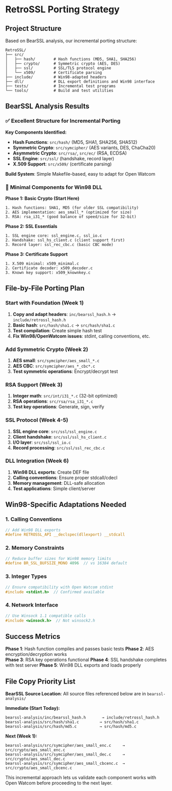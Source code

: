 # RetroSSL Porting Strategy

## Project Structure

Based on BearSSL analysis, our incremental porting structure:

```
RetroSSL/
├── src/
│   ├── hash/        # Hash functions (MD5, SHA1, SHA256)
│   ├── crypto/      # Symmetric crypto (AES, DES) 
│   ├── ssl/         # SSL/TLS protocol engine
│   └── x509/        # Certificate parsing
├── include/         # Win98-adapted headers
├── dll/             # DLL export definitions and Win98 interface
├── tests/           # Incremental test programs
└── tools/           # Build and test utilities
```

## BearSSL Analysis Results

### ✅ **Excellent Structure for Incremental Porting**

**Key Components Identified:**
- **Hash Functions**: `src/hash/` (MD5, SHA1, SHA256, SHA512)
- **Symmetric Crypto**: `src/symcipher/` (AES variants, DES, ChaCha20)
- **Asymmetric Crypto**: `src/rsa/`, `src/ec/` (RSA, ECDSA)
- **SSL Engine**: `src/ssl/` (handshake, record layer)
- **X.509 Support**: `src/x509/` (certificate parsing)

**Build System**: Simple Makefile-based, easy to adapt for Open Watcom

### 🎯 **Minimal Components for Win98 DLL**

**Phase 1: Basic Crypto (Start Here)**
```
1. Hash functions: SHA1, MD5 (for older SSL compatibility)
2. AES implementation: aes_small_* (optimized for size)
3. RSA: rsa_i31_* (good balance of speed/size for 32-bit)
```

**Phase 2: SSL Essentials**
```
1. SSL engine core: ssl_engine.c, ssl_io.c
2. Handshake: ssl_hs_client.c (client support first)  
3. Record layer: ssl_rec_cbc.c (basic CBC mode)
```

**Phase 3: Certificate Support**
```
1. X.509 minimal: x509_minimal.c
2. Certificate decoder: x509_decoder.c
3. Known key support: x509_knownkey.c
```

## File-by-File Porting Plan

### Start with Foundation (Week 1)
1. **Copy and adapt headers**: `inc/bearssl_hash.h` → `include/retrossl_hash.h`
2. **Basic hash**: `src/hash/sha1.c` → `src/hash/sha1.c`
3. **Test compilation**: Create simple hash test
4. **Fix Win98/OpenWatcom issues**: stdint, calling conventions, etc.

### Add Symmetric Crypto (Week 2)  
1. **AES small**: `src/symcipher/aes_small_*.c`
2. **AES CBC**: `src/symcipher/aes_*_cbc*.c` 
3. **Test symmetric operations**: Encrypt/decrypt test

### RSA Support (Week 3)
1. **Integer math**: `src/int/i31_*.c` (32-bit optimized)
2. **RSA operations**: `src/rsa/rsa_i31_*.c`
3. **Test key operations**: Generate, sign, verify

### SSL Protocol (Week 4-5)
1. **SSL engine core**: `src/ssl/ssl_engine.c`
2. **Client handshake**: `src/ssl/ssl_hs_client.c`
3. **I/O layer**: `src/ssl/ssl_io.c`
4. **Record processing**: `src/ssl/ssl_rec_cbc.c`

### DLL Integration (Week 6)
1. **Win98 DLL exports**: Create DEF file
2. **Calling conventions**: Ensure proper stdcall/cdecl
3. **Memory management**: DLL-safe allocation
4. **Test applications**: Simple client/server

## Win98-Specific Adaptations Needed

### 1. Calling Conventions
```c
// Add Win98 DLL exports
#define RETROSSL_API __declspec(dllexport) __stdcall
```

### 2. Memory Constraints
```c
// Reduce buffer sizes for Win98 memory limits
#define BR_SSL_BUFSIZE_MONO 4096  // vs 16384 default
```

### 3. Integer Types
```c
// Ensure compatibility with Open Watcom stdint
#include <stdint.h>  // Confirmed available
```

### 4. Network Interface
```c
// Use Winsock 1.1 compatible calls
#include <winsock.h>  // Not winsock2.h
```

## Success Metrics

**Phase 1**: Hash function compiles and passes basic tests
**Phase 2**: AES encryption/decryption works  
**Phase 3**: RSA key operations functional
**Phase 4**: SSL handshake completes with test server
**Phase 5**: Win98 DLL exports and loads properly

## File Copy Priority List

**BearSSL Source Location**: All source files referenced below are in `bearssl-analysis/`

**Immediate (Start Today):**
```
bearssl-analysis/inc/bearssl_hash.h       → include/retrossl_hash.h
bearssl-analysis/src/hash/sha1.c         → src/hash/sha1.c  
bearssl-analysis/src/hash/md5.c          → src/hash/md5.c
```

**Next (Week 1):**
```
bearssl-analysis/src/symcipher/aes_small_enc.c     → src/crypto/aes_small_enc.c
bearssl-analysis/src/symcipher/aes_small_dec.c     → src/crypto/aes_small_dec.c
bearssl-analysis/src/symcipher/aes_small_cbcenc.c  → src/crypto/aes_small_cbcenc.c
```

This incremental approach lets us validate each component works with Open Watcom before proceeding to the next layer.